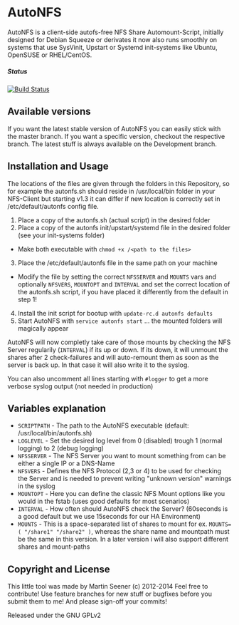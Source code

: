 # AutoNFS

AutoNFS is a client-side autofs-free NFS Share Automount-Script, initially designed for Debian Squeeze or derivates it now also runs smoothly on systems that use SysVinit, Upstart or Systemd init-systems like Ubuntu, OpenSUSE or RHEL/CentOS.

##### Status
[![Build Status](https://travis-ci.org/martinseener/autonfs.svg)](https://travis-ci.org/martinseener/autonfs)

## Available versions

If you want the latest stable version of AutoNFS you can easily stick with the master branch. If you want a specific version, checkout the respective branch.
The latest stuff is always available on the Development branch.

## Installation and Usage

The locations of the files are given through the folders in this Repository, so for example the autonfs.sh should reside in /usr/local/bin folder in your NFS-Client but starting v1.3 it can differ if new location is correctly set in /etc/default/autonfs config file.

1. Place a copy of the autonfs.sh (actual script) in the desired folder
2. Place a copy of the autonfs init/upstart/systemd file in the desired folder (see your init-systems folder)
  - Make both executable with `chmod +x /<path to the files>`
3. Place the /etc/default/autonfs file in the same path on your machine
  - Modify the file by setting the correct `NFSSERVER` and `MOUNTS` vars and optionally `NFSVERS`, `MOUNTOPT` and `INTERVAL` and set the correct location of the autonfs.sh script, if you have placed it differently from the default in step 1!
4. Install the init script for bootup with `update-rc.d autonfs defaults`
5. Start AutoNFS with `service autonfs start` ... the mounted folders will magically appear

AutoNFS will now completly take care of those mounts by checking the NFS Server regularily (`INTERVAL`) if its up or down. If its down, it will unmount the shares after 2 check-failures and will auto-remount them as soon as the server is back up. In that case it will also write it to the syslog.

You can also uncomment all lines starting with `#logger` to get a more verbose syslog output (not needed in production)

## Variables explanation

- `SCRIPTPATH` - The path to the AutoNFS executable (default: /usr/local/bin/autonfs.sh)
- `LOGLEVEL` - Set the desired log level from 0 (disabled) trough 1 (normal logging) to 2 (debug logging)
- `NFSSERVER` - The NFS Server you want to mount something from can be either a single IP or a DNS-Name
- `NFSVERS` - Defines the NFS Protocol (2,3 or 4) to be used for checking the Server and is needed to prevent writing "unknown version" warnings in the syslog
- `MOUNTOPT` - Here you can define the classic NFS Mount options like you would in the fstab (uses good defaults for most scenarios)
- `INTERVAL` - How often should AutoNFS check the Server? (60seconds is a good default but we use 15seconds for our HA Environment)
- `MOUNTS` - This is a space-separated list of shares to mount for ex. `MOUNTS=( "/share1" "/share2" )`, whereas the share name and mountpath must be the same in this version. In a later version i will also support different shares and mount-paths

## Copyright and License

This little tool was made by Martin Seener (c) 2012-2014
Feel free to contribute! Use feature branches for new stuff or bugfixes before you submit them to me! And please sign-off your commits!

Released under the GNU GPLv2
